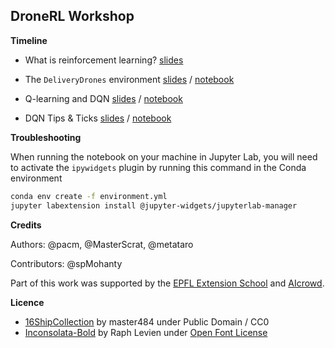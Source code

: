 DroneRL Workshop
---

**Timeline**

* What is reinforcement learning? [slides](https://docs.google.com/presentation/d/1juMEUcWgdg3IHfk33HvWxjVuwnNh4U-KurhBFtGTl6k/edit?usp=sharing) 

* The `DeliveryDrones` environment [slides](https://docs.google.com/presentation/d/1k1wuReVWI04bYMPAQKyrPiajEZ2eVH9n4KdMIcy_Ntg/edit?usp=sharing) / [notebook](https://colab.research.google.com/drive/1gtZ1zZD1O1aT6v577Y3z9HfiXFo5u1zD)

* Q-learning and DQN [slides](https://docs.google.com/presentation/d/1aWn3qE9_sJFMJeTyB6H4sPTQaB3R-2zz7DnWOXLiO9I/edit?usp=sharing) / [notebook](https://colab.research.google.com/drive/1ubKreDv8Cdd5UtB7BL-prnZWqd6dSKFs)

* DQN Tips & Ticks [slides](https://docs.google.com/presentation/d/17X395cv2NLup6h5ZwNnjbqCAF_cgEgcfpafxR3ZDyYg/edit?usp=sharing) / [notebook](https://colab.research.google.com/drive/1OBlDdEiiZVRJ91P9DwR6PVGHDE21LoNn)

**Troubleshooting**

When running the notebook on your machine in Jupyter Lab, you will need to activate the `ipywidgets` plugin by running this command in the Conda environment

```bash
conda env create -f environment.yml
jupyter labextension install @jupyter-widgets/jupyterlab-manager
```

**Credits**

Authors: @pacm, @MasterScrat, @metataro 

Contributors: @spMohanty

Part of this work was supported by the [EPFL Extension School](http://exts.epfl.ch/) and [AIcrowd](http://aicrowd.com/).

**Licence**

* [16ShipCollection](https://opengameart.org/content/1616-ship-collection) by master484 under Public Domain / CC0
* [Inconsolata-Bold](https://fonts.google.com/specimen/Inconsolata) by Raph Levien under [Open Font License](https://scripts.sil.org/cms/scripts/page.php?site_id=nrsi&id=OFL_web)
